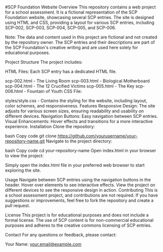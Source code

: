 #SCP Foundation Website
Overview
This repository contains a web project for a school assessment. It is a fictional representation of the SCP Foundation website, showcasing several SCP entries. The site is designed using HTML and CSS, providing a layout for various SCP entries, including SCP-002, SCP-003, SCP-004, SCP-005, and SCP-006.

Note: The data and content used in this project are fictional and not created by the repository owner. The SCP entries and their descriptions are part of the SCP Foundation's creative writing and are used here solely for educational purposes.

Project Structure
The project includes:

HTML Files: Each SCP entry has a dedicated HTML file.

scp-002.html - The Living Room
scp-003.html - Biological Motherboard
scp-004.html - The 12 Crucified Victims
scp-005.html - The Key
scp-006.html - Fountain of Youth
CSS File:

styles/style.css - Contains the styling for the website, including layout, color schemes, and responsiveness.
Features
Responsive Design: The site adjusts for various screen sizes, ensuring readability and usability on different devices.
Navigation Buttons: Easy navigation between SCP entries.
Visual Enhancements: Hover effects and transitions for a more interactive experience.
Installation
Clone the repository:

bash
Copy code
git clone https://github.com/yourusername/your-repository-name.git
Navigate to the project directory:

bash
Copy code
cd your-repository-name
Open index.html in your browser to view the project:

Simply open the index.html file in your preferred web browser to start exploring the site.

Usage
Navigate between SCP entries using the navigation buttons in the header.
Hover over elements to see interactive effects.
View the project on different devices to see the responsive design in action.
Contributing
This is a school assessment project, and contributions are not required. If you have suggestions or improvements, feel free to fork the repository and create a pull request.

License
This project is for educational purposes and does not include a formal license. The use of SCP content is for non-commercial educational purposes and adheres to the creative commons licensing of SCP entries.

Contact
For any questions or feedback, please contact:

Your Name: your.email@example.com
